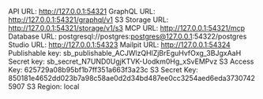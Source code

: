 API URL: http://127.0.0.1:54321
GraphQL URL: http://127.0.0.1:54321/graphql/v1
S3 Storage URL: http://127.0.0.1:54321/storage/v1/s3
MCP URL: http://127.0.0.1:54321/mcp
Database URL: postgresql://postgres:postgres@127.0.0.1:54322/postgres
Studio URL: http://127.0.0.1:54323
Mailpit URL: http://127.0.0.1:54324
Publishable key: sb_publishable_ACJWlzQHlZjBrEguHvfOxg_3BJgxAaH
Secret key: sb_secret_N7UND0UgjKTVK-Uodkm0Hg_xSvEMPvz
S3 Access Key: 625729a08b95bf1b7ff351a663f3a23c
S3 Secret Key: 850181e4652dd023b7a98c58ae0d2d34bd487ee0cc3254aed6eda37307425907
S3 Region: local
